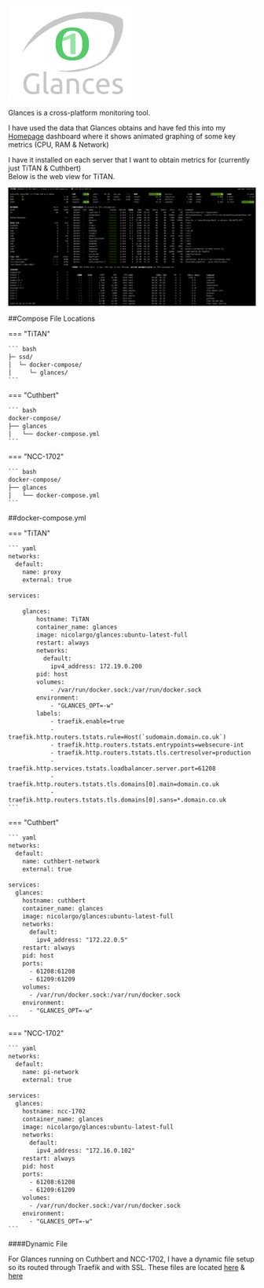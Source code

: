 
![](images/glances.png)

Glances is a cross-platform monitoring tool.  

I have used the data that Glances obtains and have fed this into my [Homepage](https://docs.xanderman.co.uk/homepage/) dashboard where it shows animated graphing of some key metrics (CPU, RAM & Network)  

I have it installed on each server that I want to obtain metrics for (currently just TiTAN & Cuthbert)  
Below is the web view for TiTAN.

![](<images/glances webview.png>)

##Compose File Locations

=== "TiTAN"

    ``` bash
    ├─ ssd/
    │  └─ docker-compose/
    │     └─ glances/
    ```

=== "Cuthbert"

    ``` bash
    docker-compose/
    ├── glances
    │   └── docker-compose.yml
    ```

=== "NCC-1702"

    ``` bash
    docker-compose/
    ├── glances
    │   └── docker-compose.yml
    ```

##docker-compose.yml  

=== "TiTAN"

    ``` yaml
    networks:
      default:
        name: proxy
        external: true

    services:

        glances:
            hostname: TiTAN
            container_name: glances
            image: nicolargo/glances:ubuntu-latest-full
            restart: always
            networks:
              default:
                ipv4_address: 172.19.0.200
            pid: host
            volumes:
                - /var/run/docker.sock:/var/run/docker.sock
            environment:
                - "GLANCES_OPT=-w"
            labels:
                - traefik.enable=true
                - traefik.http.routers.tstats.rule=Host(`sudomain.domain.co.uk`)
                - traefik.http.routers.tstats.entrypoints=websecure-int
                - traefik.http.routers.tstats.tls.certresolver=production
                - traefik.http.services.tstats.loadbalancer.server.port=61208
                - traefik.http.routers.tstats.tls.domains[0].main=domain.co.uk
                - traefik.http.routers.tstats.tls.domains[0].sans=*.domain.co.uk
    ```

=== "Cuthbert"

    ``` yaml
    networks:
      default:
        name: cuthbert-network
        external: true

    services:
      glances:
        hostname: cuthbert
        container_name: glances
        image: nicolargo/glances:ubuntu-latest-full
        networks:
          default:
            ipv4_address: "172.22.0.5"
        restart: always
        pid: host
        ports:
          - 61208:61208
          - 61209:61209
        volumes:
          - /var/run/docker.sock:/var/run/docker.sock
        environment:
          - "GLANCES_OPT=-w"
    ```

=== "NCC-1702"

    ``` yaml
    networks:
      default:
        name: pi-network
        external: true

    services:
      glances:
        hostname: ncc-1702
        container_name: glances
        image: nicolargo/glances:ubuntu-latest-full
        networks:
          default:
            ipv4_address: "172.16.0.102"
        restart: always
        pid: host
        ports:
          - 61208:61208
          - 61209:61209
        volumes:
          - /var/run/docker.sock:/var/run/docker.sock
        environment:
          - "GLANCES_OPT=-w"
    ```

####Dynamic File

For Glances running on Cuthbert and NCC-1702, I have a dynamic file setup so its routed through Traefik and with SSL.  These files are located [here](https://docs.xanderman.co.uk/dynamic/#glances-cuthbert) & [here](https://docs.xanderman.co.uk/dynamic/#glances-ncc-1702)

